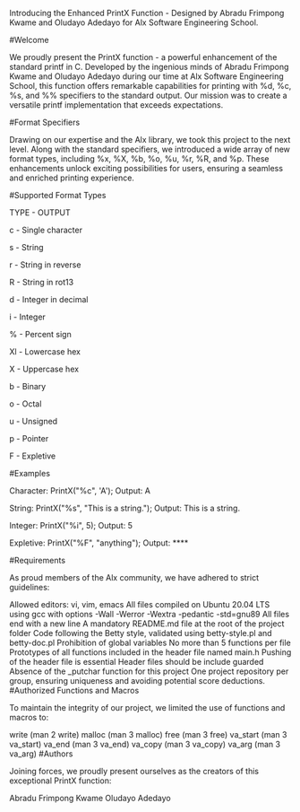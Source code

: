 Introducing the Enhanced PrintX Function - Designed by Abradu Frimpong Kwame and Oludayo Adedayo for Alx Software Engineering School.

#Welcome

We proudly present the PrintX function - a powerful enhancement of the standard printf in C. Developed by the ingenious minds of Abradu Frimpong Kwame and Oludayo Adedayo during our time at Alx Software Engineering School, this function offers remarkable capabilities for printing with %d, %c, %s, and %% specifiers to the standard output. Our mission was to create a versatile printf implementation that exceeds expectations.

#Format Specifiers

Drawing on our expertise and the Alx library, we took this project to the next level. Along with the standard specifiers, we introduced a wide array of new format types, including %x, %X, %b, %o, %u, %r, %R, and %p. These enhancements unlock exciting possibilities for users, ensuring a seamless and enriched printing experience.

#Supported Format Types

TYPE - OUTPUT

c - Single character

s - String

r - String in reverse

R - String in rot13

d - Integer in decimal

i - Integer

% - Percent sign

Xl - Lowercase hex

X - Uppercase hex

b - Binary

o - Octal

u - Unsigned

p - Pointer

F - Expletive

#Examples

Character: PrintX("%c", 'A'); Output: A

String: PrintX("%s", "This is a string."); Output: This is a string.

Integer: PrintX("%i", 5); Output: 5

Expletive: PrintX("%F", "anything"); Output: ****

#Requirements

As proud members of the Alx community, we have adhered to strict guidelines:

Allowed editors: vi, vim, emacs
All files compiled on Ubuntu 20.04 LTS using gcc with options -Wall -Werror -Wextra -pedantic -std=gnu89
All files end with a new line
A mandatory README.md file at the root of the project folder
Code following the Betty style, validated using betty-style.pl and betty-doc.pl
Prohibition of global variables
No more than 5 functions per file
Prototypes of all functions included in the header file named main.h
Pushing of the header file is essential
Header files should be include guarded
Absence of the _putchar function for this project
One project repository per group, ensuring uniqueness and avoiding potential score deductions.
#Authorized Functions and Macros

To maintain the integrity of our project, we limited the use of functions and macros to:

write (man 2 write)
malloc (man 3 malloc)
free (man 3 free)
va_start (man 3 va_start)
va_end (man 3 va_end)
va_copy (man 3 va_copy)
va_arg (man 3 va_arg)
#Authors

Joining forces, we proudly present ourselves as the creators of this exceptional PrintX function:

Abradu Frimpong Kwame
Oludayo Adedayo
